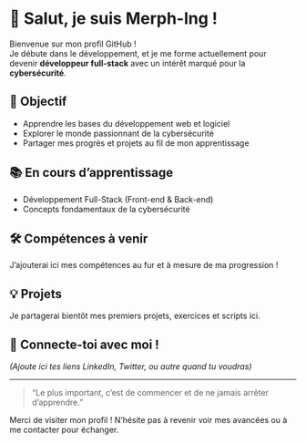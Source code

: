 # 👋 Salut, je suis Merph-lng !

Bienvenue sur mon profil GitHub !  
Je débute dans le développement, et je me forme actuellement pour devenir **développeur full-stack** avec un intérêt marqué pour la **cybersécurité**.

## 🚀 Objectif
- Apprendre les bases du développement web et logiciel
- Explorer le monde passionnant de la cybersécurité
- Partager mes progrès et projets au fil de mon apprentissage

## 📚 En cours d’apprentissage
- Développement Full-Stack (Front-end & Back-end)
- Concepts fondamentaux de la cybersécurité

## 🛠️ Compétences à venir
J’ajouterai ici mes compétences au fur et à mesure de ma progression !

## 💡 Projets
Je partagerai bientôt mes premiers projets, exercices et scripts ici.

## 🤝 Connecte-toi avec moi !
*(Ajoute ici tes liens LinkedIn, Twitter, ou autre quand tu voudras)*

---

> “Le plus important, c’est de commencer et de ne jamais arrêter d’apprendre.”

Merci de visiter mon profil ! N’hésite pas à revenir voir mes avancées ou à me contacter pour échanger.
